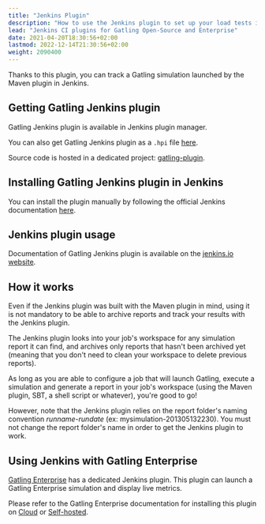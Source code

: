 ```yaml
---
title: "Jenkins Plugin"
description: "How to use the Jenkins plugin to set up your load tests in your Continuous Integration pipelines."
lead: "Jenkins CI plugins for Gatling Open-Source and Enterprise"
date: 2021-04-20T18:30:56+02:00
lastmod: 2022-12-14T21:30:56+02:00
weight: 2090400
---
```


Thanks to this plugin, you can track a Gatling simulation launched by the Maven plugin in Jenkins.

## Getting Gatling Jenkins plugin

Gatling Jenkins plugin is available in Jenkins plugin manager.

You can also get Gatling Jenkins plugin as a `.hpi` file [here](http://repo.jenkins-ci.org/releases/org/jenkins-ci/plugins/gatling).

Source code is hosted in a dedicated project: [gatling-plugin](https://github.com/jenkinsci/gatling-plugin).

## Installing Gatling Jenkins plugin in Jenkins

You can install the plugin manually by following the official Jenkins documentation [here](https://jenkins.io/doc/book/managing/plugins/#installing-a-plugin).

## Jenkins plugin usage

Documentation of Gatling Jenkins plugin is available on the [jenkins.io website](https://plugins.jenkins.io/gatling).

## How it works

Even if the Jenkins plugin was built with the Maven plugin in mind, using it is not mandatory to be able to archive reports and track your results with the Jenkins plugin.

The Jenkins plugin looks into your job's workspace for any simulation report it can find, and archives only reports that hasn't been archived yet (meaning that you don't need to clean your workspace to delete previous reports).

As long as you are able to configure a job that will launch Gatling, execute a simulation and generate a report in your job's workspace (using the Maven plugin, SBT, a shell script or whatever), you're good to go!

However, note that the Jenkins plugin relies on the report folder's naming convention *runname-rundate* (ex: mysimulation-201305132230). You must not change the report folder's name in order to get the Jenkins plugin to work.

## Using Jenkins with Gatling Enterprise

[Gatling Enterprise](https://gatling.io/enterprise/) has a dedicated Jenkins plugin.
This plugin can launch a Gatling Enterprise simulation and display live metrics.

Please refer to the Gatling Enterprise documentation for installing this plugin on [Cloud](https://gatling.io/docs/enterprise/cloud/reference/plugins/jenkins/) or [Self-hosted](https://gatling.io/docs/enterprise/self-hosted/reference/current/plugins/jenkins/).
